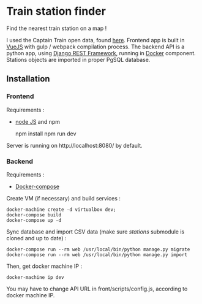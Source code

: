 Train station finder
====================
Find the nearest train station on a map !

I used the Captain Train open data, found [here](https://github.com/captaintrain/stations).  Frontend app is built in [VueJS](https://github.com/vuejs) with gulp / webpack compilation process. The backend API is a python app, using [Django REST Framework](http://www.django-rest-framework.org/), running in [Docker](https://www.docker.com/) component. Stations objects are imported in proper PgSQL database.


Installation
----------------

### Frontend
Requirements : 
- [node JS](https://docs.npmjs.com/getting-started/installing-node) and npm

	npm install
	npm run dev

Server is running on http://localhost:8080/ by default.

### Backend
Requirements : 
- [Docker-compose](https://docs.docker.com/compose/install/)

Create VM (if necessary) and build services :

	docker-machine create -d virtualbox dev;
	docker-compose build
	docker-compose up -d

Sync database and import CSV data (make sure *stations* submodule is cloned and up to date) :

	docker-compose run --rm web /usr/local/bin/python manage.py migrate
	docker-compose run --rm web /usr/local/bin/python manage.py import 

Then, get docker machine IP :

	docker-machine ip dev 

You may have to change API URL in front/scripts/config.js, according to docker machine IP.
